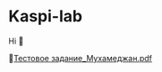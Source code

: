 # Kaspi-lab
Hi :wave:

:pushpin:[Тестовое задание_Мухамеджан.pdf](https://github.com/gabituly-m/Kaspi-lab/files/10797077/_.pdf)
